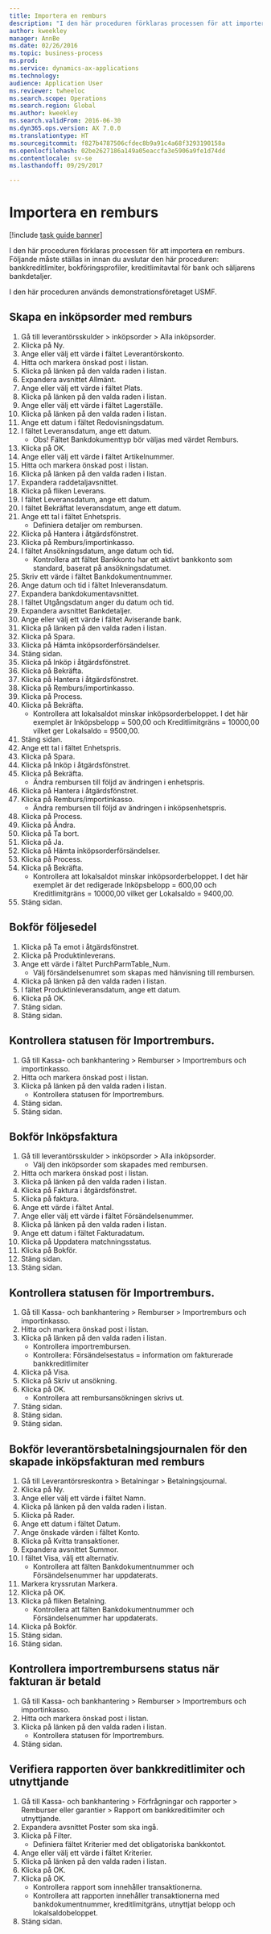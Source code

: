 ```yaml
--- 
title: Importera en remburs
description: "I den här proceduren förklaras processen för att importera en remburs."
author: kweekley
manager: AnnBe
ms.date: 02/26/2016
ms.topic: business-process
ms.prod: 
ms.service: dynamics-ax-applications
ms.technology: 
audience: Application User
ms.reviewer: twheeloc
ms.search.scope: Operations
ms.search.region: Global
ms.author: kweekley
ms.search.validFrom: 2016-06-30
ms.dyn365.ops.version: AX 7.0.0
ms.translationtype: HT
ms.sourcegitcommit: f827b4787506cfdec8b9a91c4a68f3293190158a
ms.openlocfilehash: 02be2627186a149a05eaccfa3e5906a9fe1d74dd
ms.contentlocale: sv-se
ms.lasthandoff: 09/29/2017

---
```

# <a name="import-a-letter-of-credit"></a>Importera en remburs

[!include [task guide banner](../../includes/task-guide-banner.md)]

I den här proceduren förklaras processen för att importera en remburs. Följande måste ställas in innan du avslutar den här proceduren: bankkreditlimiter, bokföringsprofiler, kreditlimitavtal för bank och säljarens bankdetaljer.

I den här proceduren används demonstrationsföretaget USMF.


## <a name="create-a-purchase-order-with-letter-of-credit"></a>Skapa en inköpsorder med remburs
1. Gå till leverantörsskulder > inköpsorder > Alla inköpsorder.
2. Klicka på Ny.
3. Ange eller välj ett värde i fältet Leverantörskonto.
4. Hitta och markera önskad post i listan.
5. Klicka på länken på den valda raden i listan.
6. Expandera avsnittet Allmänt.
7. Ange eller välj ett värde i fältet Plats.
8. Klicka på länken på den valda raden i listan.
9. Ange eller välj ett värde i fältet Lagerställe.
10. Klicka på länken på den valda raden i listan.
11. Ange ett datum i fältet Redovisningsdatum.
12. I fältet Leveransdatum, ange ett datum.
    * Obs! Fältet Bankdokumenttyp bör väljas med värdet Remburs.  
13. Klicka på OK.
14. Ange eller välj ett värde i fältet Artikelnummer.
15. Hitta och markera önskad post i listan.
16. Klicka på länken på den valda raden i listan.
17. Expandera raddetaljavsnittet.
18. Klicka på fliken Leverans.
19. I fältet Leveransdatum, ange ett datum.
20. I fältet Bekräftat leveransdatum, ange ett datum.
21. Ange ett tal i fältet Enhetspris.
    * Definiera detaljer om rembursen.  
22. Klicka på Hantera i åtgärdsfönstret.
23. Klicka på Remburs/importinkasso.
24. I fältet Ansökningsdatum, ange datum och tid.
    * Kontrollera att fältet Bankkonto har ett aktivt bankkonto som standard, baserat på ansökningsdatumet.  
25. Skriv ett värde i fältet Bankdokumentnummer.
26. Ange datum och tid i fältet Inleveransdatum.
27. Expandera bankdokumentavsnittet.
28. I fältet Utgångsdatum anger du datum och tid.
29. Expandera avsnittet Bankdetaljer.
30. Ange eller välj ett värde i fältet Aviserande bank.
31. Klicka på länken på den valda raden i listan.
32. Klicka på Spara.
33. Klicka på Hämta inköpsorderförsändelser.
34. Stäng sidan.
35. Klicka på Inköp i åtgärdsfönstret.
36. Klicka på Bekräfta.
37. Klicka på Hantera i åtgärdsfönstret.
38. Klicka på Remburs/importinkasso.
39. Klicka på Process.
40. Klicka på Bekräfta.
    * Kontrollera att lokalsaldot minskar inköpsorderbeloppet.  I det här exemplet är Inköpsbelopp = 500,00 och Kreditlimitgräns = 10000,00 vilket ger Lokalsaldo = 9500,00.  
41. Stäng sidan.
42. Ange ett tal i fältet Enhetspris.
43. Klicka på Spara.
44. Klicka på Inköp i åtgärdsfönstret.
45. Klicka på Bekräfta.
    * Ändra rembursen till följd av ändringen i enhetspris.  
46. Klicka på Hantera i åtgärdsfönstret.
47. Klicka på Remburs/importinkasso.
    * Ändra rembursen till följd av ändringen i inköpsenhetspris.  
48. Klicka på Process.
49. Klicka på Ändra.
50. Klicka på Ta bort.
51. Klicka på Ja.
52. Klicka på Hämta inköpsorderförsändelser.
53. Klicka på Process.
54. Klicka på Bekräfta.
    * Kontrollera att lokalsaldot minskar inköpsorderbeloppet.  I det här exemplet är det redigerade Inköpsbelopp = 600,00 och Kreditlimitgräns = 10000,00 vilket ger Lokalsaldo = 9400,00.  
55. Stäng sidan.

## <a name="post-packing-slip"></a>Bokför följesedel
1. Klicka på Ta emot i åtgärdsfönstret.
2. Klicka på Produktinleverans.
3. Ange ett värde i fältet PurchParmTable_Num.
    * Välj försändelsenumret som skapas med hänvisning till rembursen.  
4. Klicka på länken på den valda raden i listan.
5. I fältet Produktinleveransdatum, ange ett datum.
6. Klicka på OK.
7. Stäng sidan.
8. Stäng sidan.

## <a name="verify-import-letter-of-credit-status"></a>Kontrollera statusen för Importremburs.
1. Gå till Kassa- och bankhantering > Remburser > Importremburs och importinkasso.
2. Hitta och markera önskad post i listan.
3. Klicka på länken på den valda raden i listan.
    * Kontrollera statusen för Importremburs.  
4. Stäng sidan.
5. Stäng sidan.

## <a name="post-purchase-invoice"></a>Bokför Inköpsfaktura
1. Gå till leverantörsskulder > inköpsorder > Alla inköpsorder.
    * Välj den inköpsorder som skapades med rembursen.  
2. Hitta och markera önskad post i listan.
3. Klicka på länken på den valda raden i listan.
4. Klicka på Faktura i åtgärdsfönstret.
5. Klicka på faktura.
6. Ange ett värde i fältet Antal.
7. Ange eller välj ett värde i fältet Försändelsenummer.
8. Klicka på länken på den valda raden i listan.
9. Ange ett datum i fältet Fakturadatum.
10. Klicka på Uppdatera matchningsstatus.
11. Klicka på Bokför.
12. Stäng sidan.
13. Stäng sidan.

## <a name="verify-import-letter-of-credit-status"></a>Kontrollera statusen för Importremburs.
1. Gå till Kassa- och bankhantering > Remburser > Importremburs och importinkasso.
2. Hitta och markera önskad post i listan.
3. Klicka på länken på den valda raden i listan.
    * Kontrollera importrembursen.  
    * Kontrollera: Försändelsestatus = information om fakturerade bankkreditlimiter  
4. Klicka på Visa.
5. Klicka på Skriv ut ansökning.
6. Klicka på OK.
    * Kontrollera att rembursansökningen skrivs ut.  
7. Stäng sidan.
8. Stäng sidan.
9. Stäng sidan.

## <a name="post-vendor-payment-journal-for-the-created-purchase-invoice-with-letter-of-credit"></a>Bokför leverantörsbetalningsjournalen för den skapade inköpsfakturan med remburs
1. Gå till Leverantörsreskontra > Betalningar > Betalningsjournal.
2. Klicka på Ny.
3. Ange eller välj ett värde i fältet Namn.
4. Klicka på länken på den valda raden i listan.
5. Klicka på Rader.
6. Ange ett datum i fältet Datum.
7. Ange önskade värden i fältet Konto.
8. Klicka på Kvitta transaktioner.
9. Expandera avsnittet Summor.
10. I fältet Visa, välj ett alternativ.
    * Kontrollera att fälten Bankdokumentnummer och Försändelsenummer har uppdaterats.  
11. Markera kryssrutan Markera.
12. Klicka på OK.
13. Klicka på fliken Betalning.
    * Kontrollera att fälten Bankdokumentnummer och Försändelsenummer har uppdaterats.  
14. Klicka på Bokför.
15. Stäng sidan.
16. Stäng sidan.

## <a name="verify-import-letter-of-credit-status-after-invoice-paid"></a>Kontrollera importrembursens status när fakturan är betald
1. Gå till Kassa- och bankhantering > Remburser > Importremburs och importinkasso.
2. Hitta och markera önskad post i listan.
3. Klicka på länken på den valda raden i listan.
    * Kontrollera statusen för Importremburs.   
4. Stäng sidan.

## <a name="verify-the-bank-facility-limit-and-utilization-report"></a>Verifiera rapporten över bankkreditlimiter och utnyttjande
1. Gå till Kassa- och bankhantering > Förfrågningar och rapporter > Remburser eller garantier > Rapport om bankkreditlimiter och utnyttjande.
2. Expandera avsnittet Poster som ska ingå.
3. Klicka på Filter.
    * Definiera fältet Kriterier med det obligatoriska bankkontot.  
4. Ange eller välj ett värde i fältet Kriterier.
5. Klicka på länken på den valda raden i listan.
6. Klicka på OK.
7. Klicka på OK.
    * Kontrollera rapport som innehåller transaktionerna.  
    * Kontrollera att rapporten innehåller transaktionerna med bankdokumentnummer, kreditlimitgräns, utnyttjat belopp och lokalsaldobeloppet.  
8. Stäng sidan.


